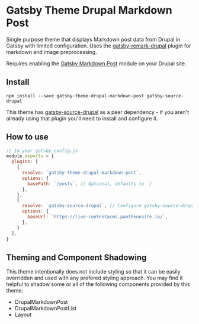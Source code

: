 # Gatsby Theme Drupal Markdown Post

Single purpose theme that displays Markdown post data from Drupal in Gatsby with limited 
configuration. Uses the [gatsby-remark-drupal](https://www.gatsbyjs.org/packages/@weknow/gatsby-remark-drupal/) plugin for markdown and image preprocessing.

Requires enabling the [Gatsby Markdown Post](https://drupal.org/projects/gatsby_markdown_post) module on your Drupal site.

## Install

`npm install --save gatsby-theme-drupal-markdown-post gatsby-source-drupal`

This theme has [gatsby-source-drupal](https://www.gatsbyjs.org/packages/gatsby-source-drupal/) as a peer dependency - if you aren't already using that
plugin you'll need to install and configure it.

## How to use

```javascript
// In your gatsby-config.js
module.exports = {
  plugins: [
    {
      resolve: `gatsby-theme-drupal-markdown-post`,
      options: {
        basePath: `/posts`, // Optional, defaults to `/`
      },
    },
    {
      resolve: `gatsby-source-drupal`, // Configure gatsby-source-drupal as needed
      options: {
        baseUrl: `https://live-contentacms.pantheonsite.io/`,
      },
    }
  ],
}
```

## Theming and Component Shadowing

This theme intentionally does not include styling so that it can be easily overridden and used with any prefered styling approach. You may find it helpful to shadow some or all of the following components provided by this theme:

* DrupalMarkdownPost
* DrupalMarkdownPostList
* Layout